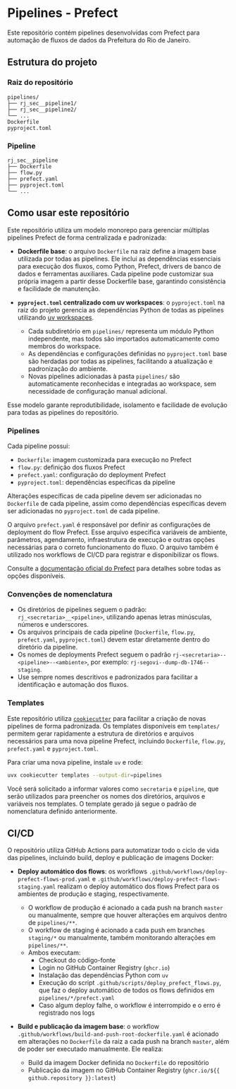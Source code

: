 # Pipelines - Prefect

Este repositório contém pipelines desenvolvidas com Prefect para automação de fluxos de dados da Prefeitura do Rio de Janeiro.

## Estrutura do projeto

### Raiz do repositório

```
pipelines/
├── rj_sec__pipeline1/
├── rj_sec__pipeline2/
└── ...
Dockerfile
pyproject.toml
```

### Pipeline

```
rj_sec__pipeline
├── Dockerfile
├── flow.py
├── prefect.yaml
├── pyproject.toml
└── ...
```

## Como usar este repositório

Este repositório utiliza um modelo monorepo para gerenciar múltiplas pipelines Prefect de forma centralizada e padronizada:

- **Dockerfile base**: o arquivo `Dockerfile` na raiz define a imagem base utilizada por todas as pipelines. Ele inclui as dependências essenciais para execução dos fluxos, como Python, Prefect, drivers de banco de dados e ferramentas auxiliares. Cada pipeline pode customizar sua própria imagem a partir desse Dockerfile base, garantindo consistência e facilidade de manutenção.

- **`pyproject.toml` centralizado com uv workspaces**: o `pyproject.toml` na raiz do projeto gerencia as dependências Python de todas as pipelines utilizando [uv workspaces](https://github.com/astral-sh/uv).

  - Cada subdiretório em `pipelines/` representa um módulo Python independente, mas todos são importados automaticamente como membros do workspace.
  - As dependências e configurações definidas no `pyproject.toml` base são herdadas por todas as pipelines, facilitando a atualização e padronização do ambiente.
  - Novas pipelines adicionadas à pasta `pipelines/` são automaticamente reconhecidas e integradas ao workspace, sem necessidade de configuração manual adicional.

Esse modelo garante reprodutibilidade, isolamento e facilidade de evolução para todas as pipelines do repositório.

### Pipelines

Cada pipeline possui:

- `Dockerfile`: imagem customizada para execução no Prefect
- `flow.py`: definição dos fluxos Prefect
- `prefect.yaml`: configuração do deployment Prefect
- `pyproject.toml`: dependências específicas da pipeline

Alterações específicas de cada pipeline devem ser adicionadas no `Dockerfile` de cada pipeline, assim como dependências específicas devem ser adicionadas no `pyproject.toml` de cada pipeline.

O arquivo `prefect.yaml` é responsável por definir as configurações de deployment do flow Prefect. Esse arquivo especifica variáveis de ambiente, parâmetros, agendamento, infraestrutura de execução e outras opções necessárias para o correto funcionamento do fluxo. O arquivo também é utilizado nos workflows de CI/CD para registrar e disponibilizar os flows.

Consulte a [documentação oficial do Prefect](https://docs.prefect.io/v3/how-to-guides/deployments/prefect-yaml) para detalhes sobre todas as opções disponíveis.

### Convenções de nomenclatura

- Os diretórios de pipelines seguem o padrão: `rj_<secretaria>__<pipeline>`, utilizando apenas letras minúsculas, números e underscores.
- Os arquivos principais de cada pipeline (`Dockerfile`, `flow.py`, `prefect.yaml`, `pyproject.toml`) devem estar diretamente dentro do diretório da pipeline.
- Os nomes de deployments Prefect seguem o padrão `rj-<secretaria>--<pipeline>--<ambiente>`, por exemplo: `rj-segovi--dump-db-1746--staging`.
- Use sempre nomes descritivos e padronizados para facilitar a identificação e automação dos fluxos.

### Templates

Este repositório utiliza [`cookiecutter`](https://cookiecutter.readthedocs.io/) para facilitar a criação de novas pipelines de forma padronizada. Os templates disponíveis em `templates/` permitem gerar rapidamente a estrutura de diretórios e arquivos necessários para uma nova pipeline Prefect, incluindo `Dockerfile`, `flow.py`, `prefect.yaml` e `pyproject.toml`.

Para criar uma nova pipeline, instale `uv` e rode:

```sh
uvx cookiecutter templates --output-dir=pipelines
```

Você será solicitado a informar valores como `secretaria` e `pipeline`, que serão utilizados para preencher os nomes dos diretórios, arquivos e variáveis nos templates. O template gerado já segue o padrão de nomenclatura definido anteriormente.

## CI/CD

O repositório utiliza GitHub Actions para automatizar todo o ciclo de vida das pipelines, incluindo build, deploy e publicação de imagens Docker:

- **Deploy automático dos flows**: os workflows `.github/workflows/deploy-prefect-flows-prod.yaml` e `.github/workflows/deploy-prefect-flows-staging.yaml` realizam o deploy automático dos flows Prefect para os ambientes de produção e staging, respectivamente.

  - O workflow de produção é acionado a cada push na branch `master` ou manualmente, sempre que houver alterações em arquivos dentro de `pipelines/**`.
  - O workflow de staging é acionado a cada push em branches `staging/*` ou manualmente, também monitorando alterações em `pipelines/**`.
  - Ambos executam:
    - Checkout do código-fonte
    - Login no GitHub Container Registry (`ghcr.io`)
    - Instalação das dependências Python com `uv`
    - Execução do script `.github/scripts/deploy_prefect_flows.py`, que faz o deploy automático de todos os flows definidos em `pipelines/*/prefect.yaml`
    - Caso algum deploy falhe, o workflow é interrompido e o erro é registrado nos logs

- **Build e publicação da imagem base**: o workflow `.github/workflows/build-and-push-root-dockerfile.yaml` é acionado em alterações no `Dockerfile` da raiz a cada push na branch `master`, além de poder ser executado manualmente. Ele realiza:
  - Build da imagem Docker definida no `Dockerfile` do repositório
  - Publicação da imagem no GitHub Container Registry (`ghcr.io/${{ github.repository }}:latest`)
